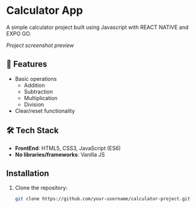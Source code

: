 # Calculator App

A simple calculator project built using Javascript with REACT NATIVE and EXPO GO.

*Project screenshot preview*

## 🌟 Features
 - Basic operations
    - Addition
    - Subtraction
    - Multiplication
    - Division
- Clear/reset functionality

## 🛠️ Tech Stack
- **FrontEnd**: HTML5, CSS3, JavaScript (ES6)
- **No libraries/frameworks**: Vanilla JS

## Installation
1. Clone the repository:
   ```bash
   git clone https://github.com/your-username/calculator-project.git


